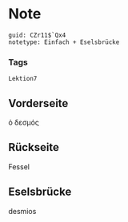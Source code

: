 # Note
```
guid: CZr11$`Qx4
notetype: Einfach + Eselsbrücke
```

### Tags
```
Lektion7
```

## Vorderseite
ὁ δεσμός

## Rückseite
Fessel

## Eselsbrücke
desmios
